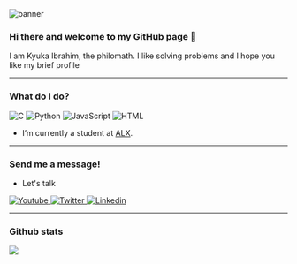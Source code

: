
<!--- To learn how to set up something similar to this check out my YouTube tutorial where I go over tips and tricks for setting up a GitHub profile ReadMe: https://www.youtube.com/watch?v=OIFN1pe72B4 -->

<img src="/logoOrange.png" alt="banner" />

### Hi there and welcome to my GitHub page 👋

I am Kyuka Ibrahim, the philomath. I like solving problems and I hope you like my brief profile

---

### What do I do?

<p>
  <img alt="C" src="https://img.shields.io/badge/C-61DAFB?logo=c&logoColor=white&style=for-the-badge" />
  <img alt="Python" src="https://img.shields.io/badge/Python-DD0031?logo=python&logoColor=white&style=for-the-badge" />
  <img alt="JavaScript" src="https://img.shields.io/badge/JavaScript-F7DF1E?logo=javascript&logoColor=white&style=for-the-badge" />
  <img alt="HTML" src="https://img.shields.io/badge/HTML-E34F26?logo=html5&logoColor=white&style=for-the-badge" />
</p>

- I’m currently a student at <a href="https://www.alxafrica.com">ALX</a>. 

---

### Send me a message!

- Let's talk

<p>
  <a href="https://www.youtube.com/@drkyuka">
    <img alt="Youtube" src="https://img.shields.io/badge/youtube-FF0000?logo=youtube&logoColor=white&style=for-the-badge" />
  </a>
  <a href="https://twitter.com/drkyuka">
    <img alt="Twitter" src="https://img.shields.io/badge/Twitter-1DA1F2?logo=twitter&logoColor=white&style=for-the-badge" />
  </a>
  <a href="https://www.linkedin.com/in/drkyuka/"><img alt="Linkedin" src="https://img.shields.io/badge/linkedin-0077B5?logo=linkedin&logoColor=white&style=for-the-badge" /></a>
</p>

---

### Github stats

<img align="center" src="https://github-readme-stats.vercel.app/api?username=drkyuka&count_private=true&title_color=FD9047&icon_color=FD9047&text_color=0C2233&custom_title=Kyuka+Ibrahim's+GitHub+Stats&show_icons=true" />
